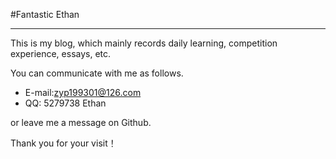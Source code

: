 #Fantastic Ethan

---

This is my blog, which mainly records daily learning, competition experience, essays, etc.

You can communicate with me as follows.

* E-mail:zyp199301@126.com
* QQ: 5279738 Ethan

or leave me a message on Github.

Thank you for your visit！

